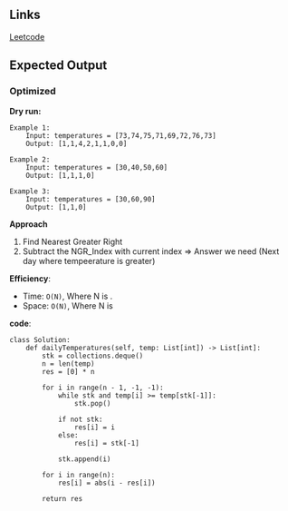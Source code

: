 ## Links
[Leetcode](https://leetcode.com/problems/daily-temperatures/description/)

## Expected Output

### Optimized
**Dry run:**
```
Example 1:
    Input: temperatures = [73,74,75,71,69,72,76,73]
    Output: [1,1,4,2,1,1,0,0]

Example 2:
    Input: temperatures = [30,40,50,60]
    Output: [1,1,1,0]

Example 3:
    Input: temperatures = [30,60,90]
    Output: [1,1,0]

```

**Approach**
1. Find Nearest Greater Right
2. Subtract the NGR_Index with current index => Answer we need (Next day where tempeerature is greater)

**Efficiency**:
- Time: `O(N)`, Where N is .
- Space: `O(N)`, Where N is

**code**:
```
class Solution:
    def dailyTemperatures(self, temp: List[int]) -> List[int]:
        stk = collections.deque()
        n = len(temp)
        res = [0] * n
        
        for i in range(n - 1, -1, -1):
            while stk and temp[i] >= temp[stk[-1]]:
                stk.pop()
            
            if not stk:
                res[i] = i
            else:
                res[i] = stk[-1]
            
            stk.append(i)
        
        for i in range(n):
            res[i] = abs(i - res[i])
        
        return res
```
